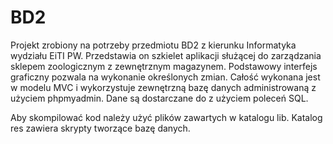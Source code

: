 # BD2
Projekt zrobiony na potrzeby przedmiotu BD2 z kierunku Informatyka wydziału EiTI PW.
Przedstawia on szkielet aplikacji służącej do zarządzania sklepem zoologicznym z zewnętrznym magazynem.
Podstawowy interfejs graficzny pozwala na wykonanie określonych zmian.
Całość wykonana jest w modelu MVC i wykorzystuje zewnętrzną bazę danych administrowaną z użyciem phpmyadmin.
Dane są dostarczane do z użyciem poleceń SQL.

Aby skompilować kod należy użyć plików zawartych w katalogu lib. 
Katalog res zawiera skrypty tworzące bazę danych.
